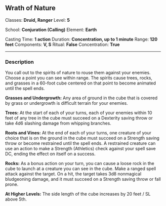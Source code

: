 ## Wrath of Nature

Classes: **Druid, Ranger**
Level: **5**

School: **Conjuration (Calling)**
Element: **Earth**

Casting Time: **1 action**
Duration: **Concentration, up to 1 minute**
Range: **120 feet**
Components: **V, S**
Ritual: **False**
Concentration: **True**

------

### Description

You call out to the spirits of nature to rouse them against your enemies. Choose a point you can see within range. The spirits cause trees, rocks, and grasses in a 60-foot cube centered on that point to become animated until the spell ends.

**Grasses and Undergrowth:** Any area of ground in the cube that is covered by grass or undergrowth is difficult terrain for your enemies.

**Trees:** At the start of each of your turns, each of your enemies within 10 feet of any tree in the cube must succeed on a Dexterity saving throw or take 4d6 slashing damage from whipping branches.

**Roots and Vines:** At the end of each of your turns, one creature of your choice that is on the ground in the cube must succeed on a Strength saving throw or become restrained until the spell ends. A restrained creature can use an action to make a Strength (Athletics) check against your spell save DC, ending the effect on itself on a success.

**Rocks:** As a bonus action on your turn, you can cause a loose rock in the cube to launch at a creature you can see in the cube. Make a ranged spell attack against the target. On a hit, the target takes 3d8 nonmagical bludgeoning damage, and it must succeed on a Strength saving throw or fall prone.

**At Higher Levels:** The side length of the cube increases by 20 feet / SL above 5th.